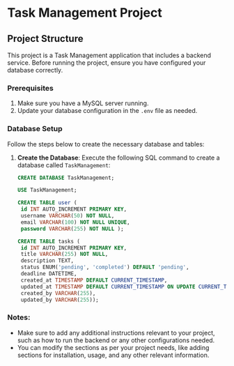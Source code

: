 # Task Management Project

## Project Structure

This project is a Task Management application that includes a backend service. Before running the project, ensure you have configured your database correctly.

### Prerequisites

1. Make sure you have a MySQL server running.
2. Update your database configuration in the `.env` file as needed.

### Database Setup

Follow the steps below to create the necessary database and tables:

1. **Create the Database**:
   Execute the following SQL command to create a database called `TaskManagement`:

   ```sql
   CREATE DATABASE TaskManagement;

   USE TaskManagement;

   CREATE TABLE user (
    id INT AUTO_INCREMENT PRIMARY KEY,
    username VARCHAR(50) NOT NULL,
    email VARCHAR(100) NOT NULL UNIQUE,
    password VARCHAR(255) NOT NULL );

   CREATE TABLE tasks (
    id INT AUTO_INCREMENT PRIMARY KEY,
    title VARCHAR(255) NOT NULL,
    description TEXT,
    status ENUM('pending', 'completed') DEFAULT 'pending',
    deadline DATETIME,
    created_at TIMESTAMP DEFAULT CURRENT_TIMESTAMP,
    updated_at TIMESTAMP DEFAULT CURRENT_TIMESTAMP ON UPDATE CURRENT_TIMESTAMP,
    created_by VARCHAR(255),
    updated_by VARCHAR(255));
   ```

### Notes:

- Make sure to add any additional instructions relevant to your project, such as how to run the backend or any other configurations needed.
- You can modify the sections as per your project needs, like adding sections for installation, usage, and any other relevant information.
